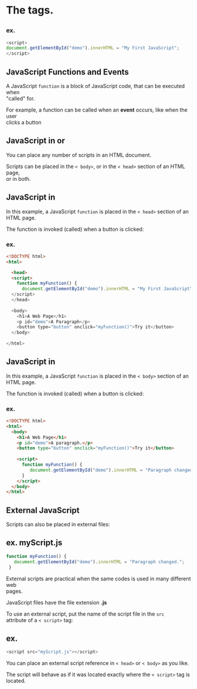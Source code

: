 
# The <script> Tag
<div>
  <p>In HTML, JavaScript code is inserted between <code><script></code> and <code></script></code> tags.</p>
  </div>
  
### ex.
``` js
<script>
document.getElementById("demo").innerHTML = "My First JavaScript";
</script>
```

## JavaScript Functions and Events

<div>
  <p>A JavaScript <code>function</code> is a block of JavaScript code, that can be executed when
    </br>"called" for.</p>
  <p>For example, a function can be called when an <b>event</b> occurs, like when the user
    </br>clicks a button</p>
</div>

## JavaScript in <head> or <body>

<div>
  <p>You can place any number of scripts in an HTML document.</p>
  <p>Scripts can be placed in the <code>< body></code>, or in the <code>< head></code> section of an HTML page,
    </br>or in both.</p>
</div>

## JavaScript in <head>

<div>
  <p>In this example, a JavaScript <code>function</code> is placed in the <code>< head></code> section of an
    </br>HTML page.</p>
  <p>The function is invoked (called) when a button is clicked:</p>
</div>

### ex.
``` html
<!DOCTYPE html>
<html>

  <head>
  <script>
    function myFunction() {
      document.getElementById("demo").innerHTML = "My First JavaScript";
  </script>
  </head>
  
  <body>
    <h1>A Web Page</h1>
    <p id="demo">A Paragraph</p>
    <button type="button" onclick="myFunction()">Try it</button>
  </body>
  
</html> 
```

## JavaScript in <body>

<div>
  <p>In this example, a JavaScript <code>function</code> is placed in the <code>< body></code> section of an
    </br>HTML page.</p>
  <p>The function is invoked (called) when a button is clicked:</p>
</div>

### ex.
``` html
<!DOCTYPE html>
<html>
  <body>
    <h1>A Web Page</h1>
    <p id="demo">A paragraph.</p>
    <button type="button" onclick="myFunction()">Try it</button>
    
    <script>
      function myFunction() {
         document.getElementById("demo").innerHTML = "Paragraph changed.";
      }
    </script>
  </body>
</html>
```

## External JavaScript

<div>
  <p>Scripts can also be placed in external files:</p>
</div>

## ex. myScript.js
``` js
function myFunction() {
   document.getElementById("demo").innerHTML = "Paragraph changed.";
 }
```

<div>
  <p>External scripts are practical when the same codes is used in many different web
    </br>pages.</p>
  <p>JavaScript files have the file extension <b>.js</b></p>
  <p>To use an external script, put the name of the script file in the <code>src</code>
</br>attribute of a <code>< script></code> tag:</p>
</div>

## ex.
``` js
<script src="myScript.js"></script>
```
<div>
  <p>You can place an external script reference in <code>< head></code> or <code>< body></code> as you like.</p>
    <p>The script will behave as if it was located exactly where the <code>< script></code> tag is
      </br>located.</p>
    </div>


